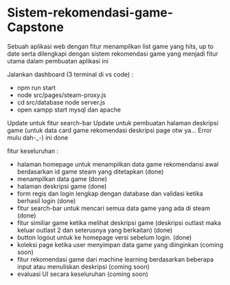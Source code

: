 # Sistem-rekomendasi-game-Capstone
Sebuah aplikasi web dengan fitur menampilkan list game yang hits, up to date serta dilengkapi dengan sistem rekomendasi game yang menjadi fitur utama dalam pembuatan aplikasi ini

Jalankan dashboard (3 terminal di vs code) :
- npm run start
- node src/pages/steam-proxy.js
-   cd src/database
  node server.js
- open xampp start mysql dan apache


Update untuk fitur search-bar
Update untuk pembuatan halaman deskripsi game (untuk data card game rekomendasi deskripsi page otw ya... Error mulu dah-_-) ini done

fitur keseluruhan :
- halaman homepage untuk menampilkan data game rekomendansi awal berdasarkan id game steam yang ditetapkan (done)
- menampilkan data game (done)
- halaman deskripsi game (done)
- form regis dan login lengkap dengan database dan validasi ketika berhasil login (done)
- fitur search-bar untuk mencari semua data game yang ada di steam (done)
- fitur similiar game ketika melihat deskripsi game (deskripsi outlast maka keluar outlast 2 dan seterusnya yang berkaitan) (done)
- button logout untuk ke homepage versi sebelum login. (done)
- koleksi page ketika user menyimpan data game yang diinginkan (coming soon)
- fitur rekomendasi game dari machine learning berdasarkan beberapa input atau menuliskan deskripsi (coming soon)
- evaluasi UI secara keseluruhan (coming soon)
